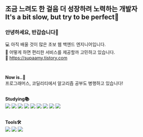 ## 조금 느려도 한 걸음 더 성장하려 노력하는 개발자 <br> It's a bit slow, but try to be perfect🌱 


### ****안녕하세요, 반갑습니다👋****
💻 아직 배울 것이 많은 초보 웹 백엔드 엔지니어입니다.<br>
🤝 어떻게 하면 편리한 서비스를 제공할까 고민하고 있습니다.<br>
📝 https://supaamy.tistory.com


<br>

**Now is..🧐**
<br>
프로그래머스, 코딜리티에서 알고리즘 공부도 병행하고 있습니다!
<br>
<br>

**Studying📚**
<br>
<img src="https://img.shields.io/badge/JAVA-007396?style=flat-square&logo=java&logoColor=white">
<img src="https://img.shields.io/badge/Spring-6DB33F?style=flat-square&logo=Spring&logoColor=white"/>
<img src="https://img.shields.io/badge/jquery-0769AD?style=flat-square&logo=jquery&logoColor=white">
<img src="https://img.shields.io/badge/JavaScript-F7DF1E?style=flat-square&logo=JavaScript&logoColor=white"/>
<img src="https://img.shields.io/badge/Oracle SQLDeveloper-F80000?style=flat-square&logo=oracle&logoColor=white">
<img src="https://img.shields.io/badge/MySQL-4479A1?style=flat-square&logo=MySQL&logoColor=white"/>
<img src="https://img.shields.io/badge/CSS3-1572B6?style=flat-square&logo=CSS3&logoColor=white"/>
<img src="https://img.shields.io/badge/HTML5-E34F26?style=flat-square&logo=HTML5&logoColor=white"/>
<img src="https://img.shields.io/badge/Apache Tomcat-F8DC75?style=flat-square&logo=Apache Tomcat&logoColor=white"/>
<br>
<br>



**Tools🛠**
<br>
<img src="https://img.shields.io/badge/IntelliJ IDEA-000000?style=flat-square&logo=IntelliJ IDEA&logoColor=white"/>
<img src="https://img.shields.io/badge/Eclipse IDE-2C2255?style=flat-square&logo=Eclipse IDE&logoColor=white"/>
<img src="https://img.shields.io/badge/Visual Studio Code-007ACC?style=flat-square&logo=Visual Studio Code&logoColor=white"/>
<br>
<br>


<!---
supagirl/supagirl is a ✨ special ✨ repository because its `README.md` (this file) appears on your GitHub profile.
You can click the Preview link to take a look at your changes.
--->
